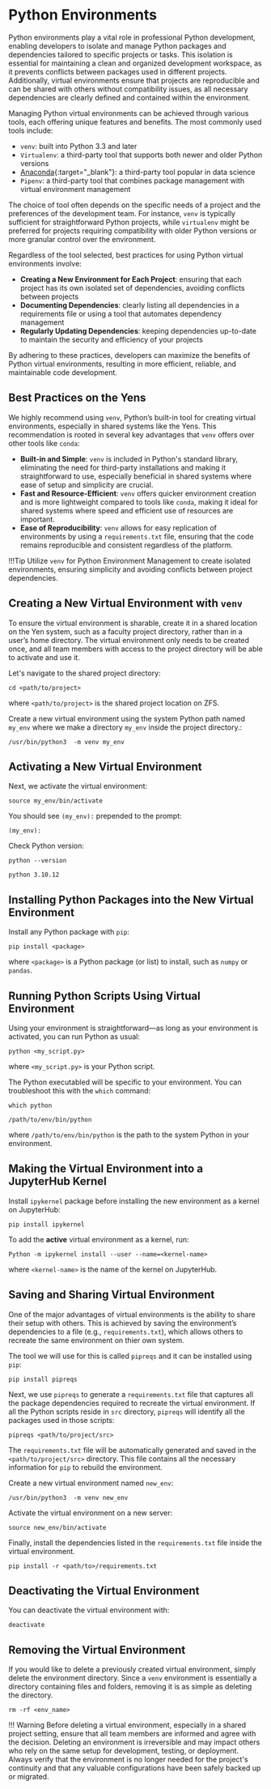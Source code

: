 # Python Environments

Python environments play a vital role in professional Python development, enabling developers to isolate and manage Python packages and dependencies tailored to specific projects or tasks. This isolation is essential for maintaining a clean and organized development workspace, as it prevents conflicts between packages used in different projects. Additionally, virtual environments ensure that projects are reproducible and can be shared with others without compatibility issues, as all necessary dependencies are clearly defined and contained within the environment.

Managing Python virtual environments can be achieved through various tools, each offering unique features and benefits. The most commonly used tools include:

* `venv`: built into Python 3.3 and later
* `Virtualenv`: a third-party tool that supports both newer and older Python versions
* [Anaconda](https://www.anaconda.com/products/distribution){:target="_blank"}: a third-party tool popular in data science
* `Pipenv`: a third-party tool that combines package management with virtual environment management

The choice of tool often depends on the specific needs of a project and the preferences of the development team. For instance, `venv` is typically sufficient for straightforward Python projects, while `virtualenv` might be preferred for projects requiring compatibility with older Python versions or more granular control over the environment.

Regardless of the tool selected, best practices for using Python virtual environments involve:

*  **Creating a New Environment for Each Project**: ensuring that each project has its own isolated set of dependencies, avoiding conflicts between projects
*  **Documenting Dependencies**: clearly listing all dependencies in a requirements file or using a tool that automates dependency management
*  **Regularly Updating Dependencies**: keeping dependencies up-to-date to maintain the security and efficiency of your projects

By adhering to these practices, developers can maximize the benefits of Python virtual environments, resulting in more efficient, reliable, and maintainable code development.

## Best Practices on the Yens

We highly recommend using `venv`, Python’s built-in tool for creating virtual environments, especially in shared systems like the Yens. This recommendation is rooted in several key advantages that `venv` offers over other tools like `conda`:

* **Built-in and Simple**: `venv` is included in Python's standard library, eliminating the need for third-party installations and making it straightforward to use, especially beneficial in shared systems where ease of setup and simplicity are crucial.
* **Fast and Resource-Efficient**: `venv` offers quicker environment creation and is more lightweight compared to tools like `conda`, making it ideal for shared systems where speed and efficient use of resources are important.
* **Ease of Reproducibility**: `venv` allows for easy replication of environments by using a `requirements.txt` file, ensuring that the code remains reproducible and consistent regardless of the platform.

!!!Tip
    Utilize `venv` for Python Environment Management to create isolated environments, ensuring simplicity and avoiding conflicts between project dependencies.

## Creating a New Virtual Environment with `venv`

To ensure the virtual environment is sharable, create it in a shared location on the Yen system, such as a faculty project directory, rather than in a user’s home directory. The virtual environment only needs to be created once, and all team members with access to the project directory will be able to activate and use it.

Let's navigate to the shared project directory:

```title="Terminal Command"
cd <path/to/project>
```
where `<path/to/project>` is the shared project location on ZFS.

Create a new virtual environment using the system Python path named `my_env` where we make a directory `my_env` inside the project directory.:

```title="Terminal Command"
/usr/bin/python3  -m venv my_env
```

## Activating a New Virtual Environment

Next, we activate the virtual environment:

```title="Terminal Command"
source my_env/bin/activate
```

You should see `(my_env):` prepended to the prompt:

```{ .yaml .no-copy title="Terminal Output" }
(my_env):
```

Check Python version:

```title="Terminal Command"
python --version
```
```{ .yaml .no-copy title="Terminal Output" }
python 3.10.12
```

## Installing Python Packages into the New Virtual Environment

Install any Python package with `pip`:

```title="Terminal Command"
pip install <package>
```

where `<package>` is a Python package (or list) to install, such as `numpy` or `pandas`.

## Running Python Scripts Using Virtual Environment

Using your environment is straightforward—as long as your environment is activated, you can run Python as usual:

```title="Terminal Command"
python <my_script.py>
```
where `<my_script.py>` is your Python script.

The Python executabled will be specific to your environment. You can troubleshoot this with the `which` command:

```title="Terminal Command"
which python
```
```{ .yaml .no-copy title="Terminal Output" }
/path/to/env/bin/python
```
where `/path/to/env/bin/python` is the path to the system Python in your environment.

## Making the Virtual Environment into a JupyterHub Kernel

Install `ipykernel` package before installing the new environment as a kernel on JupyterHub:

```title="Terminal Command"
pip install ipykernel
```

To add the **active** virtual environment as a kernel, run:

```title="Terminal Command"
Python -m ipykernel install --user --name=<kernel-name>
```

where `<kernel-name>` is the name of the kernel on JupyterHub.

## Saving and Sharing Virtual Environment

One of the major advantages of virtual environments is the ability to share their setup with others. This is achieved by saving the environment’s dependencies to a file (e.g., `requirements.txt`), which allows others to recreate the same environment on thier own system.

The tool we will use for this is called `pipreqs` and it can be installed using `pip`:

```title="Terminal Command"
pip install pipreqs
```

Next, we use `pipreqs` to generate a `requirements.txt` file that captures all the package dependencies required to recreate the virtual environment. If all the Python scripts reside in `src` directory, `pipreqs` will identify all the packages used in those scripts:

```title="Terminal Command"
pipreqs <path/to/project/src>
```

The `requirements.txt` file will be automatically generated and saved in the `<path/to/project/src>` directory. This file contains all the necessary information for `pip` to rebuild the environment.

Create a new virtual environment named `new_env`:

```title="Terminal Command"
/usr/bin/python3  -m venv new_env
```

Activate the virtual environment on a new server:

```title="Terminal Command"
source new_env/bin/activate
```

Finally, install the dependencies listed in the `requirements.txt` file inside the virtual environment.

```title="Terminal Command"
pip install -r <path/to>/requirements.txt
```

## Deactivating the Virtual Environment

You can deactivate the virtual environment with:

```title="Terminal Command"
deactivate
```

## Removing the Virtual Environment

If you would like to delete a previously created virtual environment, simply delete the environment directory. Since a `venv` environment is essentially a directory containing files and folders, removing it is as simple as deleting the directory.

```title="Terminal Command"
rm -rf <env_name>
```

!!! Warning
    Before deleting a virtual environment, especially in a shared project setting, ensure that all team members are informed and agree with the decision. Deleting an environment is irreversible and may impact others who rely on the same setup for development, testing, or deployment. Always verify that the environment is no longer needed for the project's continuity and that any valuable configurations have been safely backed up or migrated.